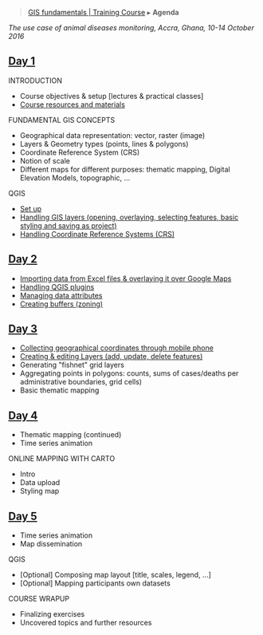 > [GIS fundamentals | Training Course](agenda.md) ▸ **Agenda**

*The use case of animal diseases monitoring, Accra, Ghana, 10-14 October 2016*

## [Day 1](day1.md)
INTRODUCTION
  * Course objectives & setup [lectures & practical classes]
  * [Course resources and materials](resources.md)

FUNDAMENTAL GIS CONCEPTS
  * Geographical data representation: vector, raster (image)
  * Layers & Geometry types (points, lines & polygons)
  * Coordinate Reference System (CRS)
  * Notion of scale
  * Different maps for different purposes: thematic mapping, Digital Elevation Models, topographic, ...

QGIS
  * [Set up](qgis-setup.md)
  * [Handling GIS layers (opening, overlaying, selecting features, basic styling and saving as project)](handling-gis-layers.md)
  * [Handling Coordinate Reference Systems (CRS)](handling-crs.md)

## [Day 2](day2.md)
  * [Importing data from Excel files & overlaying it over Google Maps](importing-excel.md)
  * [Handling QGIS plugins](qgis-setup.md)
  * [Managing data attributes](managing-data-attributes.md)
  * [Creating buffers (zoning)](buffers.md)

## [Day 3](day3.md)
  * [Collecting geographical coordinates through mobile phone](collect-lon-lat.md)
  * [Creating & editing Layers (add, update, delete features)](create-edit-layer.md)
  * Generating "fishnet" grid layers
  * Aggregating points in polygons: counts, sums of cases/deaths per administrative boundaries, grid cells)
  * Basic thematic mapping

## [Day 4](day4.md)
  * Thematic mapping (continued)
  * Time series animation

ONLINE MAPPING WITH CARTO
  * Intro
  * Data upload
  * Styling map

## [Day 5](day5.md)
  * Time series animation
  * Map dissemination

QGIS
  * [Optional] Composing map layout [title, scales, legend, ...]
  * [Optional] Mapping participants own datasets

COURSE WRAPUP
  * Finalizing exercises
  * Uncovered topics and further resources
